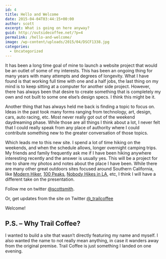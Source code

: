 ```yaml
---
id: 4
title: Hello and Welcome
date: 2015-04-04T03:44:15+00:00
author: scott
excerpt: What is going on here anyway?
guid: http://outsidecoffee.net/?p=4
permalink: /hello-and-welcome/
image: /wp-content/uploads/2015/04/DSCF1338.jpg
categories:
  - Uncategorized
---
```

It has been a long time goal of mine to launch a website project that would be an outlet of some of my interests. This has been an ongoing thing for many years with many attempts and degrees of longevity. What I have found is that working full time with one and a half jobs, the last thing on my mind is to keep sitting at a computer for another side project. However, there has always been that desire to create something that is completely my own and not built to some one else’s design specs. I think this might be it.

Another thing that has always held me back is finding a topic to focus on. Ideas in the past took many forms ranging from technology, art, design, cars, auto racing, etc. Most never really got out of the weekend daydreaming phase. While those are all things I think about a lot, I never felt that I could really speak from any place of authority where I could contribute something new to the greater conversation of those topics.

Which leads me to this new site. I spend a lot of time hiking on the weekends, and when the schedule allows, longer overnight camping trips. My friends and family frequently ask me if I have been hiking anywhere interesting recently and the answer is usually yes. This will be a project for me to share my photos and notes about the place I have been. While there are many other great outdoors sites focused around Southern California, like <a href="http://www.modernhiker.com">Modern Hiker</a>, <a href="http://100peaks.com">100 Peaks</a>, <a href="http://nobodyhikesinla.com">Nobody Hikes in LA</a>, etc, I think I will have a different take on the presentation.

Follow me on twitter <a href="http://www.twitter.com/scottsmith">@scottsmith</a>.

Or, get updates from the site on Twitter <a href="http://www.twitter.com/_trailcoffee">@_trailcoffee</a>

Welcome!
<h2>P.S. – Why Trail Coffee?</h2>
I wanted to build a site that wasn’t directly featuring my name and myself. I also wanted the name to not really mean anything, in case it wanders away from the original premise. Trail Coffee is just something I landed on one evening.